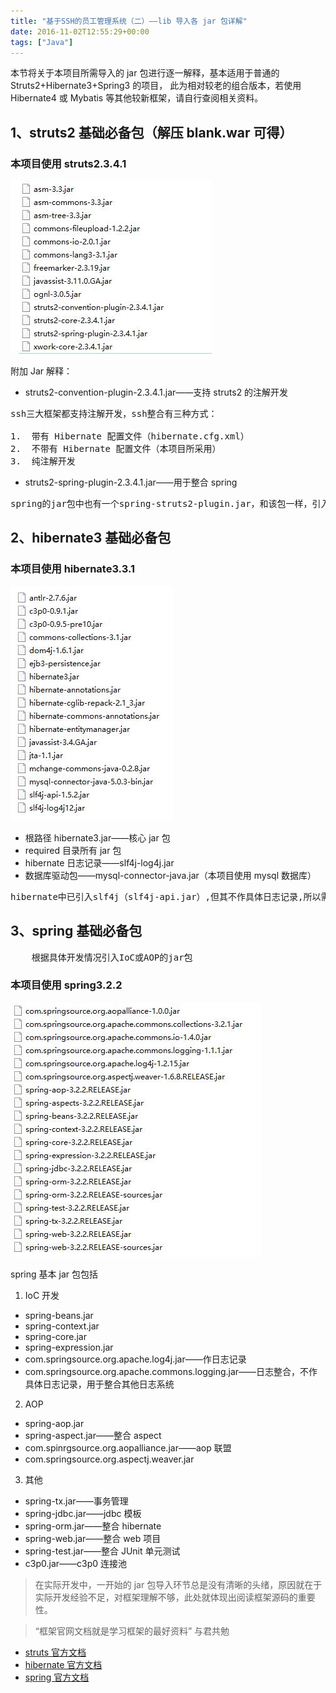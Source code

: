```yaml
---
title: "基于SSH的员工管理系统（二）——lib 导入各 jar 包详解"
date: 2016-11-02T12:55:29+00:00
tags: ["Java"]
---
```


本节将关于本项目所需导入的 jar 包进行逐一解释，基本适用于普通的 Struts2+Hibernate3+Spring3 的项目， 此为相对较老的组合版本，若使用 Hibernate4 或 Mybatis 等其他较新框架，请自行查阅相关资料。

<!-- more -->

## 1、struts2 基础必备包（解压 blank.war 可得）

### 本项目使用 struts2.3.4.1

![这里写图片描述](20161102112001442.png)

附加 Jar 解释：

- struts2-convention-plugin-2.3.4.1.jar——支持 struts2 的注解开发
<pre>
ssh三大框架都支持注解开发，ssh整合有三种方式：

1.  带有 Hibernate 配置文件（hibernate.cfg.xml）
2.  不带有 Hibernate 配置文件（本项目所采用）
3.  纯注解开发
</pre>

- struts2-spring-plugin-2.3.4.1.jar——用于整合 spring
<pre>
spring的jar包中也有一个spring-struts2-plugin.jar，和该包一样，引入其一即可。
</pre>

## 2、hibernate3 基础必备包

### 本项目使用 hibernate3.3.1

![这里写图片描述](20161102120954010.png)

- 根路径 hibernate3.jar——核心 jar 包
- required 目录所有 jar 包
- hibernate 日志记录——slf4j-log4j.jar
- 数据库驱动包——mysql-connector-java.jar（本项目使用 mysql 数据库）
<pre>
hibernate中已引入slf4j（slf4j-api.jar）,但其不作具体日志记录,所以需要引入slf4j-log4j.jar整合log4j
</pre>

## 3、spring 基础必备包

<pre>
	根据具体开发情况引入IoC或AOP的jar包
</pre>

### 本项目使用 spring3.2.2

![这里写图片描述](20161102122140263.png)

spring 基本 jar 包包括

1.  IoC 开发

- spring-beans.jar
- spring-context.jar
- spring-core.jar
- spring-expression.jar
- com.springsource.org.apache.log4j.jar——作日志记录
- com.springsource.org.apache.commons.logging.jar——日志整合，不作具体日志记录，用于整合其他日志系统

2.  AOP

- spring-aop.jar
- spring-aspect.jar——整合 aspect
- com.spinrgsource.org.aopalliance.jar——aop 联盟
- com.springsource.org.aspectj.weaver.jar

3.  其他

- spring-tx.jar——事务管理
- spring-jdbc.jar——jdbc 模板
- spring-orm.jar——整合 hibernate
- spring-web.jar——整合 web 项目
- spring-test.jar——整合 JUnit 单元测试
- c3p0.jar——c3p0 连接池

> 在实际开发中，一开始的 jar 包导入环节总是没有清晰的头绪，原因就在于实际开发经验不足，对框架理解不够，此处就体现出阅读框架源码的重要性。

> “框架官网文档就是学习框架的最好资料” 与君共勉

- [struts 官方文档](http://struts.apache.org/maven/struts2-core/apidocs/index.html)
- [hibernate 官方文档](http://docs.jboss.org/hibernate/orm/5.2/javadocs/)
- [spring 官方文档](http://docs.spring.io/spring/docs/5.0.0.M2/javadoc-api/)
